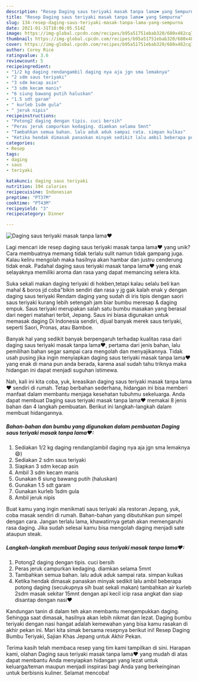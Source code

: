 ```yaml
---
description: "Resep Daging saus teriyaki masak tanpa lama❤ yang Sempurna"
title: "Resep Daging saus teriyaki masak tanpa lama❤ yang Sempurna"
slug: 134-resep-daging-saus-teriyaki-masak-tanpa-lama-yang-sempurna
date: 2021-01-31T10:06:05.514Z
image: https://img-global.cpcdn.com/recipes/b95a51751ebab320/680x482cq70/daging-saus-teriyaki-masak-tanpa-lama❤-foto-resep-utama.jpg
thumbnail: https://img-global.cpcdn.com/recipes/b95a51751ebab320/680x482cq70/daging-saus-teriyaki-masak-tanpa-lama❤-foto-resep-utama.jpg
cover: https://img-global.cpcdn.com/recipes/b95a51751ebab320/680x482cq70/daging-saus-teriyaki-masak-tanpa-lama❤-foto-resep-utama.jpg
author: Corey Rice
ratingvalue: 3.6
reviewcount: 5
recipeingredient:
- "1/2 kg daging rendangambil daging nya aja jgn sma lemaknya"
- "2 sdm saus teriyaki"
- "3 sdm kecap asin"
- "3 sdm kecam manis"
- "6 siung bawang putih haluskan"
- "1.5 sdt garam"
- " kurleb 1sdm gula"
- " jeruk nipis"
recipeinstructions:
- "Potong2 daging dengan tipis. cuci bersih"
- "Peras jeruk campurkan kedaging. diamkan selama 5mnt"
- "Tambahkan semua bahan. lalu aduk aduk sampai rata. simpan kulkas"
- "Ketika hendak dimasak panaskan minyak sedikit lalu ambil beberapa potong daging (secukupnya sih buat sekali makan) tambahkan air kurleb 2sdm masak sekitar 15mnt dengan api kecil icip rasa angkat dan siap disantap dengan nasi♥"
categories:
- Resep
tags:
- daging
- saus
- teriyaki

katakunci: daging saus teriyaki 
nutrition: 194 calories
recipecuisine: Indonesian
preptime: "PT37M"
cooktime: "PT43M"
recipeyield: "3"
recipecategory: Dinner

---
```



![Daging saus teriyaki masak tanpa lama❤](https://img-global.cpcdn.com/recipes/b95a51751ebab320/680x482cq70/daging-saus-teriyaki-masak-tanpa-lama❤-foto-resep-utama.jpg)

Lagi mencari ide resep daging saus teriyaki masak tanpa lama❤ yang unik? Cara membuatnya memang tidak terlalu sulit namun tidak gampang juga. Kalau keliru mengolah maka hasilnya akan hambar dan justru cenderung tidak enak. Padahal daging saus teriyaki masak tanpa lama❤ yang enak selayaknya memiliki aroma dan rasa yang dapat memancing selera kita.

Suka sekali makan daging teriyaki di hokben,tetapi kalau selalu beli kan mahal &amp; boros jd coba&#34;bikin sendiri dan rasa y jg gak kalah enak y dengan daging saus teriyaki Rendam daging yang sudah di iris tipis dengan saori saus teriyaki kurang lebih setengah jam biar bumbu meresap &amp; daging empuk. Saus teriyaki merupakan salah satu bumbu masakan yang berasal dari negeri matahari terbit, Jepang. Saus ini biasa digunakan untuk memasak daging Di Indonesia sendiri, dijual banyak merek saus teriyaki, seperti Saori, Pronas, atau Bamboe.

Banyak hal yang sedikit banyak berpengaruh terhadap kualitas rasa dari daging saus teriyaki masak tanpa lama❤, pertama dari jenis bahan, lalu pemilihan bahan segar sampai cara mengolah dan menyajikannya. Tidak usah pusing jika ingin menyiapkan daging saus teriyaki masak tanpa lama❤ yang enak di mana pun anda berada, karena asal sudah tahu triknya maka hidangan ini dapat menjadi suguhan istimewa.


Nah, kali ini kita coba, yuk, kreasikan daging saus teriyaki masak tanpa lama❤ sendiri di rumah. Tetap berbahan sederhana, hidangan ini bisa memberi manfaat dalam membantu menjaga kesehatan tubuhmu sekeluarga. Anda dapat membuat Daging saus teriyaki masak tanpa lama❤ memakai 8 jenis bahan dan 4 langkah pembuatan. Berikut ini langkah-langkah dalam membuat hidangannya.

<!--inarticleads1-->

##### Bahan-bahan dan bumbu yang digunakan dalam pembuatan Daging saus teriyaki masak tanpa lama❤:

1. Sediakan 1/2 kg daging rendang(ambil daging nya aja jgn sma lemaknya😄)
1. Sediakan 2 sdm saus teriyaki
1. Siapkan 3 sdm kecap asin
1. Ambil 3 sdm kecam manis
1. Gunakan 6 siung bawang putih (haluskan)
1. Gunakan 1.5 sdt garam
1. Gunakan  kurleb 1sdm gula
1. Ambil  jeruk nipis


Buat kamu yang ingin menikmati saus teriyaki ala restoran Jepang, yuk, coba masak sendiri di rumah. Bahan-bahan yang dibutuhkan pun simpel dengan cara. Jangan terlalu lama, khawatirnya getah akan memengaruhi rasa daging. Jika sudah selesai kamu bisa mengolah daging menjadi sate ataupun steak. 

<!--inarticleads2-->

##### Langkah-langkah membuat Daging saus teriyaki masak tanpa lama❤:

1. Potong2 daging dengan tipis. cuci bersih
1. Peras jeruk campurkan kedaging. diamkan selama 5mnt
1. Tambahkan semua bahan. lalu aduk aduk sampai rata. simpan kulkas
1. Ketika hendak dimasak panaskan minyak sedikit lalu ambil beberapa potong daging (secukupnya sih buat sekali makan) tambahkan air kurleb 2sdm masak sekitar 15mnt dengan api kecil icip rasa angkat dan siap disantap dengan nasi♥


Kandungan tanin di dalam teh akan membantu mengempukkan daging. Sehingga saat dimasak, hasilnya akan lebih nikmat dan lezat. Daging bumbu teriyaki dengan nasi hangat adalah kemewahan yang bisa kamu rasakan di akhir pekan ini. Mari kita simak bersama resepnya berikut ini! Resep Daging Bumbu Teriyaki, Sajian Khas Jepang untuk Akhir Pekan. 

Terima kasih telah membaca resep yang tim kami tampilkan di sini. Harapan kami, olahan Daging saus teriyaki masak tanpa lama❤ yang mudah di atas dapat membantu Anda menyiapkan hidangan yang lezat untuk keluarga/teman maupun menjadi inspirasi bagi Anda yang berkeinginan untuk berbisnis kuliner. Selamat mencoba!
